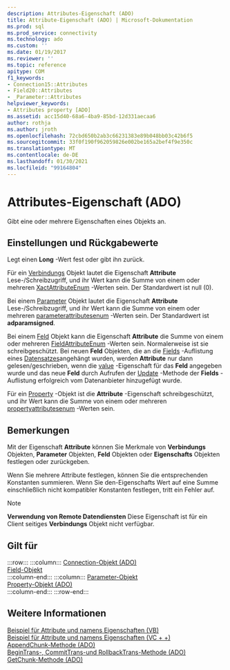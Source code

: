 ```yaml
---
description: Attributes-Eigenschaft (ADO)
title: Attribute-Eigenschaft (ADO) | Microsoft-Dokumentation
ms.prod: sql
ms.prod_service: connectivity
ms.technology: ado
ms.custom: ''
ms.date: 01/19/2017
ms.reviewer: ''
ms.topic: reference
apitype: COM
f1_keywords:
- Connection15::Attributes
- Field20::Attributes
- _Parameter::Attributes
helpviewer_keywords:
- Attributes property [ADO]
ms.assetid: acc15d40-68a6-4ba9-85bd-12d331aecaa6
author: rothja
ms.author: jroth
ms.openlocfilehash: 72cbd650b2ab3c66231383e89b048bb03c42b6f5
ms.sourcegitcommit: 33f0f190f962059826e002be165a2bef4f9e350c
ms.translationtype: MT
ms.contentlocale: de-DE
ms.lasthandoff: 01/30/2021
ms.locfileid: "99164804"
---
```

# <a name="attributes-property-ado"></a>Attributes-Eigenschaft (ADO)
Gibt eine oder mehrere Eigenschaften eines Objekts an.  
  
## <a name="settings-and-return-values"></a>Einstellungen und Rückgabewerte  
 Legt einen **Long** -Wert fest oder gibt ihn zurück.  
  
 Für ein [Verbindungs](./connection-object-ado.md) Objekt lautet die Eigenschaft **Attribute** Lese-/Schreibzugriff, und ihr Wert kann die Summe von einem oder mehreren [XactAttributeEnum](./xactattributeenum.md) -Werten sein. Der Standardwert ist null (0).  
  
 Bei einem [Parameter](./parameter-object.md) Objekt lautet die Eigenschaft **Attribute** Lese-/Schreibzugriff, und ihr Wert kann die Summe von einem oder mehreren [parameterattributesenum](./parameterattributesenum.md) -Werten sein. Der Standardwert ist **adparamsigned**.  
  
 Bei einem [Feld](./field-object.md) Objekt kann die Eigenschaft **Attribute** die Summe von einem oder mehreren [FieldAttributeEnum](./fieldattributeenum.md) -Werten sein. Normalerweise ist sie schreibgeschützt. Bei neuen **Feld** Objekten, die an die [Fields](./fields-collection-ado.md) -Auflistung eines [Datensatzes](./record-object-ado.md)angehängt wurden, werden **Attribute** nur dann gelesen/geschrieben, wenn die [value](./value-property-ado.md) -Eigenschaft für das **Feld** angegeben wurde und das neue **Feld** durch Aufrufen der [Update](./update-method.md) -Methode der **Fields** -Auflistung erfolgreich vom Datenanbieter hinzugefügt wurde.  
  
 Für ein [Property](./property-object-ado.md) -Objekt ist die **Attribute** -Eigenschaft schreibgeschützt, und ihr Wert kann die Summe von einem oder mehreren [propertyattributesenum](./propertyattributesenum.md) -Werten sein.  
  
## <a name="remarks"></a>Bemerkungen  
 Mit der Eigenschaft **Attribute** können Sie Merkmale von **Verbindungs** Objekten, **Parameter** Objekten, **Feld** Objekten oder **Eigenschafts** Objekten festlegen oder zurückgeben.  
  
 Wenn Sie mehrere Attribute festlegen, können Sie die entsprechenden Konstanten summieren. Wenn Sie den-Eigenschafts Wert auf eine Summe einschließlich nicht kompatibler Konstanten festlegen, tritt ein Fehler auf.  
  
> [!NOTE]
>  **Verwendung von Remote Datendiensten** Diese Eigenschaft ist für ein Client seitiges **Verbindungs** Objekt nicht verfügbar.  
  
## <a name="applies-to"></a>Gilt für  

:::row:::
    :::column:::
        [Connection-Objekt (ADO)](./connection-object-ado.md)  
        [Field-Objekt](./field-object.md)  
    :::column-end:::
    :::column:::
        [Parameter-Objekt](./parameter-object.md)  
        [Property-Objekt (ADO)](./property-object-ado.md)  
    :::column-end:::
:::row-end:::

## <a name="see-also"></a>Weitere Informationen  
 [Beispiel für Attribute und namens Eigenschaften (VB)](./attributes-and-name-properties-example-vb.md)   
 [Beispiel für Attribute und namens Eigenschaften (VC + +)](./attributes-and-name-properties-example-vc.md)   
 [AppendChunk-Methode (ADO)](./appendchunk-method-ado.md)   
 [BeginTrans-, CommitTrans-und RollbackTrans-Methode (ADO)](./begintrans-committrans-and-rollbacktrans-methods-ado.md)   
 [GetChunk-Methode (ADO)](./getchunk-method-ado.md)